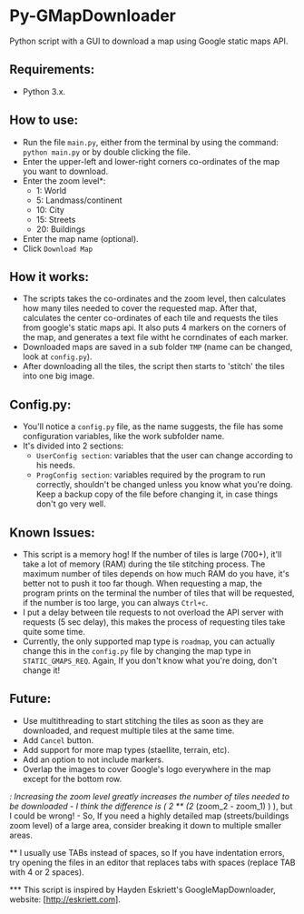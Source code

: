# Py-GMapDownloader
Python script with a GUI to download a map using Google static maps API.

Requirements:
------------
  - Python 3.x.

How to use:
-----------
  - Run the file `main.py`, either from the terminal by using the command: `python main.py`
     or by double clicking the file.
  - Enter the upper-left and lower-right corners co-ordinates of the map you want to download.
  - Enter the zoom level*:
      - 1: World
      - 5: Landmass/continent
      - 10: City
      - 15: Streets
      - 20: Buildings
  - Enter the map name (optional).
  - Click `Download Map`

How it works:
-------------
  - The scripts takes the co-ordinates and the zoom level, then calculates how many tiles needed to cover the requested map. After that, calculates the center co-ordinates of each tile and requests the tiles from google's static maps api. It also puts 4 markers on the corners of the map, and generates a text file witht he corndinates of each marker.
  - Downloaded maps are saved in a sub folder `TMP` (name can be changed, look at `config.py`).
  - After downloading all the tiles, the script then starts to 'stitch' the tiles into one big image.

Config.py:
----------
  - You'll notice a `config.py` file, as the name suggests, the file has some configuration variables, like the work subfolder name.
  - It's divided into 2 sections:
    - `UserConfig section`: variables that the user can change according to his needs.
    - `ProgConfig section`: variables required by the program to run correctly, shouldn't be changed unless you know what you're doing. Keep a backup copy of the file before changing it, in case things don't go very well.

Known Issues:
-------------
  - This script is a memory hog! If the number of tiles is large (700+), it'll take a lot of memory (RAM) during the tile stitching process. The maximum number of tiles depends on how much RAM do you have, it's better not to push it too far though.
  When requesting a map, the program prints on the terminal the number of tiles that will be requested, if the number is too large, you can always `Ctrl+c`.
  - I put a delay between tile requests to not overload the API server with requests (5 sec delay), this makes the process of requesting tiles take quite some time.
  - Currently, the only supported map type is `roadmap`, you can actually change this in the `config.py` file by changing the map type in `STATIC_GMAPS_REQ`. Again, If you don't know what you're doing, don't change it!

Future:
------
  - Use multithreading to start stitching the tiles as soon as they are downloaded, and request multiple tiles at the same time.
  - Add `Cancel` button.
  - Add support for more map types (staellite, terrain, etc).
  - Add an option to not include markers.
  - Overlap the images to cover Google's logo everywhere in the map except for the bottom row.
  
  *: Increasing the zoom level greatly increases the number of tiles needed to be downloaded - I think the difference is ( 2 ** (2* (zoom_2 - zoom_1) ) ), but I could be wrong! - So, If you need a highly detailed map (streets/buildings zoom level) of a large area, consider breaking it down to multiple smaller areas.
  
  ** I usually use TABs instead of spaces, so If you have indentation errors, try opening the files in an editor that replaces tabs with spaces (replace TAB with 4 or 2 spaces).
  
  *** This script is inspired by Hayden Eskriett's GoogleMapDownloader, website: [http://eskriett.com].

